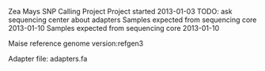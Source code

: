 Zea Mays SNP Calling Project
Project started 2013-01-03
TODO: ask sequencing center about adapters
Samples expected from sequencing core 2013-01-10
Samples expected from sequencing core 2013-01-10


Maise reference genome version:refgen3

Adapter file: adapters.fa
